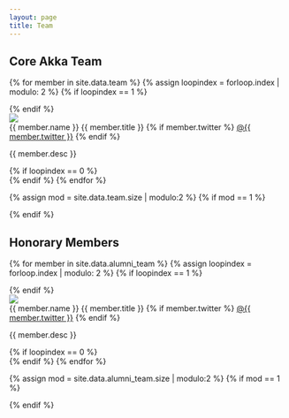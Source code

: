 ```yaml
---
layout: page
title: Team
---
```


<h2>Core Akka Team</h2>

{% for member in site.data.team %}
  {% assign loopindex = forloop.index | modulo: 2 %}
  {% if loopindex == 1 %}
<div class="row">
  {% endif %}
<div class="sixcol">
    <div class="profile-pic-wrap"><img class="profile-pic" src="{{ member.avatar }}" /></div>
    <span class="profile-name">{{ member.name }}</span>
    <span class="profile-title">{{ member.title }}</span>
    {% if member.twitter %}
    <span class="profile-twitter-link"><a href="https://twitter.com/{{ member.twitter }}">@{{ member.twitter }}</a></span>
    {% endif %}
    <p class="profile-text">{{ member.desc }}</p>
</div>
  {% if loopindex == 0 %}
    </div>
  {% endif %}
{% endfor %}

{% assign mod = site.data.team.size | modulo:2 %}
{% if mod == 1 %}
</div>
{% endif %}


<h2>Honorary Members</h2>

{% for member in site.data.alumni_team %}
  {% assign loopindex = forloop.index | modulo: 2 %}
  {% if loopindex == 1 %}
<div class="row">
  {% endif %}
<div class="sixcol">
    <div class="profile-pic-wrap"><img class="profile-pic" src="{{ member.avatar }}" /></div>
    <span class="profile-name">{{ member.name }}</span>
    <span class="profile-title">{{ member.title }}</span>
    {% if member.twitter %}
    <span class="profile-twitter-link"><a href="https://twitter.com/{{ member.twitter }}">@{{ member.twitter }}</a></span>
    {% endif %}
    <p class="profile-text">{{ member.desc }}</p>
</div>
  {% if loopindex == 0 %}
</div>
  {% endif %}
{% endfor %}

{% assign mod = site.data.alumni_team.size | modulo:2 %}
{% if mod == 1 %}
</div>
{% endif %}
